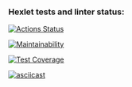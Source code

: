 ### Hexlet tests and linter status:
[![Actions Status](https://github.com/AleksKostin/frontend-project-lvl2/workflows/hexlet-check/badge.svg)](https://github.com/AleksKostin/frontend-project-lvl2/actions)

[![Maintainability](https://api.codeclimate.com/v1/badges/80a4c06e7aba06de7779/maintainability)](https://codeclimate.com/github/AleksKostin/frontend-project-lvl2/maintainability)

[![Test Coverage](https://api.codeclimate.com/v1/badges/80a4c06e7aba06de7779/test_coverage)](https://codeclimate.com/github/AleksKostin/frontend-project-lvl2/test_coverage)

[![asciicast](https://asciinema.org/a/yFmVmDINTKDfUZkrv03A6fxAK.svg)](https://asciinema.org/a/yFmVmDINTKDfUZkrv03A6fxAK)